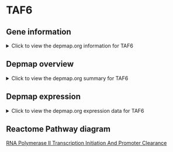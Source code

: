 <h1>TAF6</h1>

<h2>Gene information</h2>
<details>
  <summary>Click to view the depmap.org information for TAF6</summary>
  <iframe src="https://depmap.org/portal/gene/TAF6?tab=about" style="border:none;width:100%;height:800px"></iframe>
</details>

<h2>Depmap overview</h2>
<details>
  <summary>Click to view the depmap.org summary for TAF6</summary>
  <iframe src="https://depmap.org/portal/gene/TAF6?tab=overview" style="border:none;width:100%;height:800px"></iframe>
</details>

<h2>Depmap expression</h2>
<details>
  <summary>Click to view the depmap.org expression data for TAF6</summary>
  <iframe src="https://depmap.org/portal/gene/TAF6?tab=characterization" style="border:none;width:100%;height:800px"></iframe>
</details>



<h2>Reactome Pathway diagram</h2>
<a href="https://reactome.org/PathwayBrowser/#/R-HSA-76042">RNA Polymerase II Transcription Initiation And Promoter Clearance</a>



